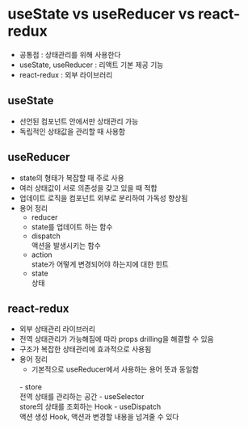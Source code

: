 # useState vs useReducer vs react-redux

- 공통점 : 상태관리를 위해 사용한다
- useState, useReducer : 리액트 기본 제공 기능
- react-redux : 외부 라이브러리

## useState

- 선언된 컴포넌트 안에서만 상태관리 가능
- 독립적인 상태값을 관리할 때 사용함

## useReducer

- state의 형태가 복잡할 때 주로 사용
- 여러 상태값이 서로 의존성을 갖고 있을 때 적합
- 업데이트 로직을 컴포넌트 외부로 분리하여 가독성 향상됨
- 용어 정리
    - reducer <br>
    - state를 업데이트 하는 함수
    - dispatch <br>
    액션을 발생시키는 함수
    - action <br>
    state가 어떻게 변경되어야 하는지에 대한 힌트
    - state <br>
    상태 

## react-redux

- 외부 상태관리 라이브러리
- 전역 상태관리가 가능해짐에 따라 props drilling을 해결할 수 있음
- 구조가 복잡한 상태관리에 효과적으로 사용됨
- 용어 정리
    - 기본적으로 useReducer에서 사용하는 용어 뜻과 동일함
    <br>
    - store <br>
    전역 상태를 관리하는 공간
    - useSelector <br>
    store의 상태를 조회하는 Hook
    - useDispatch <br>
    액션 생성 Hook, 액션과 변경할 내용을 넘겨줄 수 있다
